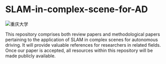 # SLAM-in-complex-scene-for-AD

![重庆大学](https://github.com/user-attachments/assets/b9c7a7a8-8c8f-4d04-beef-19ed6c906b55)

This repository comprises both review papers and methodological papers pertaining to the application of SLAM in complex scenes for autonomous driving. 
It will provide valuable references for researchers in related fields. Once our paper is accepted, all resources within this repository will be made publicly available.
